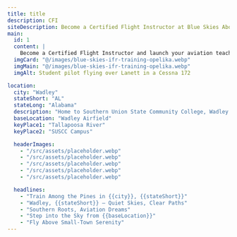 ```yaml
---
title: title
description: CFI
siteDescription: Become a Certified Flight Instructor at Blue Skies Above in Lanett, Alabama. Build flight hours, inspire new pilots, and advance your aviation career with expert training. Enroll today!
main:
  id: 1
  content: |
    Become a Certified Flight Instructor and launch your aviation teaching career at Blue Skies Above in Lanett, Alabama - training the next generation of pilots.
  imgCard: "@/images/blue-skies-ifr-training-opelika.webp"
  imgMain: "@/images/blue-skies-ifr-training-opelika.webp"
  imgAlt: Student pilot flying over Lanett in a Cessna 172

location:
  city: "Wadley"
  stateShort: "AL"
  stateLong: "Alabama"
  description: "Home to Southern Union State Community College, Wadley offers a small-town environment ideal for immersive flight training."
  baseLocation: "Wadley Airfield"
  keyPlace1: "Tallapoosa River"
  keyPlace2: "SUSCC Campus"

  headerImages:
    - "/src/assets/placeholder.webp"
    - "/src/assets/placeholder.webp"
    - "/src/assets/placeholder.webp"
    - "/src/assets/placeholder.webp"
    - "/src/assets/placeholder.webp"

  headlines:
    - "Train Among the Pines in {{city}}, {{stateShort}}"
    - "Wadley, {{stateShort}} – Quiet Skies, Clear Paths"
    - "Southern Roots, Aviation Dreams"
    - "Step into the Sky from {{baseLocation}}"
    - "Fly Above Small-Town Serenity"
---
```

